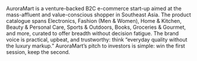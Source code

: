 AuroraMart is a venture-backed B2C e-commerce start-up aimed at the mass-affluent and value-conscious shopper in Southeast Asia. The product catalogue spans Electronics, Fashion (Men & Women), Home & Kitchen, Beauty & Personal Care, Sports & Outdoors, Books, Groceries & Gourmet, and more, curated to offer breadth without decision fatigue. The brand voice is practical, upbeat, and trustworthy: think “everyday quality without the luxury markup.” AuroraMart’s pitch to investors is simple: win the first session, keep the second.
